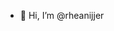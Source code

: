 - 👋 Hi, I’m @rheanijjer

<!---
rheanijjer/rheanijjer is a ✨ special ✨ repository because its `README.md` (this file) appears on your GitHub profile.
You can click the Preview link to take a look at your changes.
--->
